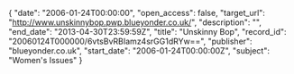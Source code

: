 {
  "date": "2006-01-24T00:00:00", 
  "open_access": false, 
  "target_url": "http://www.unskinnybop.pwp.blueyonder.co.uk/", 
  "description": "", 
  "end_date": "2013-04-30T23:59:59Z", 
  "title": "Unskinny Bop", 
  "record_id": "20060124T000000/6vtsBvRBIamz4srGG1dRYw==", 
  "publisher": "blueyonder.co.uk", 
  "start_date": "2006-01-24T00:00:00Z", 
  "subject": "Women's Issues"
}

